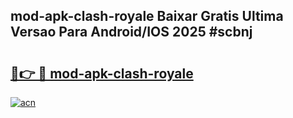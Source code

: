 ## mod-apk-clash-royale Baixar Gratis Ultima Versao Para Android/IOS 2025 #scbnj

# <h2><a href="https://ainizakaria.my?title=mod-apk-clash-royale&ref=20M">🔗👉 🔴 mod-apk-clash-royale</a></h2>

[![acn](https://github.com/user-attachments/assets/0f9c940e-d8b0-45ae-aac7-cd30a18b3e1c)](https://ainizakaria.my?title=mod-apk-clash-royale&ref=20M)

